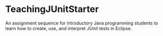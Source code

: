 # TeachingJUnitStarter
An assignment sequence for introductory Java programming students to learn how to create, use, and interpret JUnit tests in Eclipse. 
